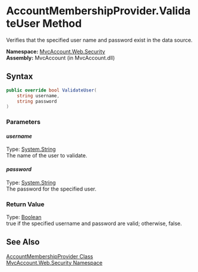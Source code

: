 AccountMembershipProvider.ValidateUser Method
=============================================
Verifies that the specified user name and password exist in the data source.

**Namespace:** [MvcAccount.Web.Security][1]  
**Assembly:** MvcAccount (in MvcAccount.dll)

Syntax
------

```csharp
public override bool ValidateUser(
	string username,
	string password
)
```

### Parameters

#### *username*
Type: [System.String][2]  
The name of the user to validate.

#### *password*
Type: [System.String][2]  
The password for the specified user.

### Return Value
Type: [Boolean][3]  
true if the specified username and password are valid; otherwise, false.

See Also
--------
[AccountMembershipProvider Class][4]  
[MvcAccount.Web.Security Namespace][1]  

[1]: ../README.md
[2]: http://msdn.microsoft.com/en-us/library/s1wwdcbf
[3]: http://msdn.microsoft.com/en-us/library/a28wyd50
[4]: README.md